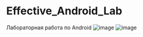 # Effective_Android_Lab
 Лабораторная работа по Android
![image](https://github.com/TEROMO/Effective_Android_Lab/assets/44552193/a7da5750-3cdd-4288-ad38-8c553850e6e8)
![image](https://github.com/TEROMO/Effective_Android_Lab/assets/44552193/e21baaba-953b-44f9-9b89-0056ae8f4f22)
